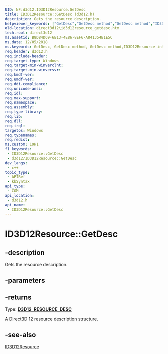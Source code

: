 ```yaml
---
UID: NF:d3d12.ID3D12Resource.GetDesc
title: ID3D12Resource::GetDesc (d3d12.h)
description: Gets the resource description.
helpviewer_keywords: ["GetDesc","GetDesc method","GetDesc method","ID3D12Resource interface","ID3D12Resource interface","GetDesc method","ID3D12Resource.GetDesc","ID3D12Resource::GetDesc","d3d12/ID3D12Resource::GetDesc","direct3d12.id3d12resource_getdesc"]
old-location: direct3d12\id3d12resource_getdesc.htm
tech.root: direct3d12
ms.assetid: B8D84D69-6B13-4E86-8EF6-A841354B1E5C
ms.date: 12/05/2018
ms.keywords: GetDesc, GetDesc method, GetDesc method,ID3D12Resource interface, ID3D12Resource interface,GetDesc method, ID3D12Resource.GetDesc, ID3D12Resource::GetDesc, d3d12/ID3D12Resource::GetDesc, direct3d12.id3d12resource_getdesc
req.header: d3d12.h
req.include-header: 
req.target-type: Windows
req.target-min-winverclnt: 
req.target-min-winversvr: 
req.kmdf-ver: 
req.umdf-ver: 
req.ddi-compliance: 
req.unicode-ansi: 
req.idl: 
req.max-support: 
req.namespace: 
req.assembly: 
req.type-library: 
req.lib: 
req.dll: 
req.irql: 
targetos: Windows
req.typenames: 
req.redist: 
ms.custom: 19H1
f1_keywords:
 - ID3D12Resource::GetDesc
 - d3d12/ID3D12Resource::GetDesc
dev_langs:
 - c++
topic_type:
 - APIRef
 - kbSyntax
api_type:
 - COM
api_location:
 - d3d12.h
api_name:
 - ID3D12Resource::GetDesc
---
```


# ID3D12Resource::GetDesc


## -description

Gets the resource description.

## -parameters

## -returns

Type: <b><a href="/windows/desktop/api/d3d12/ns-d3d12-d3d12_resource_desc">D3D12_RESOURCE_DESC</a></b>

A Direct3D 12 resource description structure.

## -see-also

<a href="/windows/desktop/api/d3d12/nn-d3d12-id3d12resource">ID3D12Resource</a>

